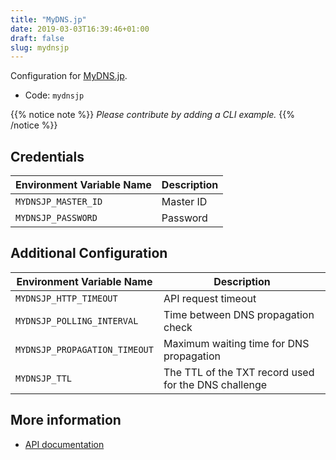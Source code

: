 ```yaml
---
title: "MyDNS.jp"
date: 2019-03-03T16:39:46+01:00
draft: false
slug: mydnsjp
---
```


<!-- THIS DOCUMENTATION IS AUTO-GENERATED. PLEASE DO NOT EDIT. -->
<!-- providers/dns/mydnsjp/mydnsjp.toml -->
<!-- THIS DOCUMENTATION IS AUTO-GENERATED. PLEASE DO NOT EDIT. -->


Configuration for [MyDNS.jp](https://www.mydns.jp).


<!--more-->

- Code: `mydnsjp`

{{% notice note %}}
_Please contribute by adding a CLI example._
{{% /notice %}}




## Credentials

| Environment Variable Name | Description |
|-----------------------|-------------|
| `MYDNSJP_MASTER_ID` | Master ID |
| `MYDNSJP_PASSWORD` | Password |


## Additional Configuration

| Environment Variable Name | Description |
|--------------------------------|-------------|
| `MYDNSJP_HTTP_TIMEOUT` | API request timeout |
| `MYDNSJP_POLLING_INTERVAL` | Time between DNS propagation check |
| `MYDNSJP_PROPAGATION_TIMEOUT` | Maximum waiting time for DNS propagation |
| `MYDNSJP_TTL` | The TTL of the TXT record used for the DNS challenge |




## More information

- [API documentation](https://www.mydns.jp/?MENU=030)

<!-- THIS DOCUMENTATION IS AUTO-GENERATED. PLEASE DO NOT EDIT. -->
<!-- providers/dns/mydnsjp/mydnsjp.toml -->
<!-- THIS DOCUMENTATION IS AUTO-GENERATED. PLEASE DO NOT EDIT. -->
